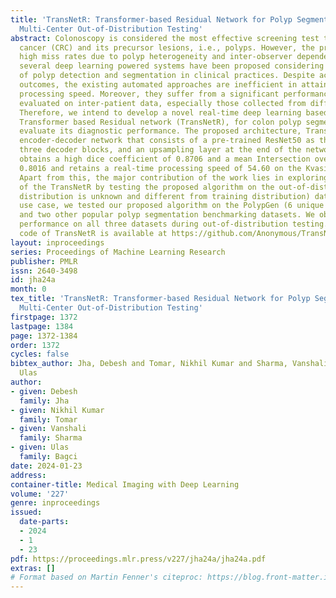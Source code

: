 ```yaml
---
title: 'TransNetR: Transformer-based Residual Network for Polyp Segmentation with
  Multi-Center Out-of-Distribution Testing'
abstract: Colonoscopy is considered the most effective screening test to detect colorectal
  cancer (CRC) and its precursor lesions, i.e., polyps. However, the procedure experiences
  high miss rates due to polyp heterogeneity and inter-observer dependency. Hence,
  several deep learning powered systems have been proposed considering the criticality
  of polyp detection and segmentation in clinical practices. Despite achieving improved
  outcomes, the existing automated approaches are inefficient in attaining real-time
  processing speed. Moreover, they suffer from a significant performance drop when
  evaluated on inter-patient data, especially those collected from different centers.
  Therefore, we intend to develop a novel real-time deep learning based architecture,
  Transformer based Residual network (TransNetR), for colon polyp segmentation and
  evaluate its diagnostic performance. The proposed architecture, TransNetR, is an
  encoder-decoder network that consists of a pre-trained ResNet50 as the encoder,
  three decoder blocks, and an upsampling layer at the end of the network. TransNetR
  obtains a high dice coefficient of 0.8706 and a mean Intersection over union of
  0.8016 and retains a real-time processing speed of 54.60 on the Kvasir-SEG dataset.
  Apart from this, the major contribution of the work lies in exploring the generalizability
  of the TransNetR by testing the proposed algorithm on the out-of-distribution (test
  distribution is unknown and different from training distribution) dataset. As a
  use case, we tested our proposed algorithm on the PolypGen (6 unique centers) dataset
  and two other popular polyp segmentation benchmarking datasets. We obtained state-of-the-art
  performance on all three datasets during out-of-distribution testing. The source
  code of TransNetR is available at https://github.com/Anonymous/TransNetR.
layout: inproceedings
series: Proceedings of Machine Learning Research
publisher: PMLR
issn: 2640-3498
id: jha24a
month: 0
tex_title: 'TransNetR: Transformer-based Residual Network for Polyp Segmentation with
  Multi-Center Out-of-Distribution Testing'
firstpage: 1372
lastpage: 1384
page: 1372-1384
order: 1372
cycles: false
bibtex_author: Jha, Debesh and Tomar, Nikhil Kumar and Sharma, Vanshali and Bagci,
  Ulas
author:
- given: Debesh
  family: Jha
- given: Nikhil Kumar
  family: Tomar
- given: Vanshali
  family: Sharma
- given: Ulas
  family: Bagci
date: 2024-01-23
address:
container-title: Medical Imaging with Deep Learning
volume: '227'
genre: inproceedings
issued:
  date-parts:
  - 2024
  - 1
  - 23
pdf: https://proceedings.mlr.press/v227/jha24a/jha24a.pdf
extras: []
# Format based on Martin Fenner's citeproc: https://blog.front-matter.io/posts/citeproc-yaml-for-bibliographies/
---
```

